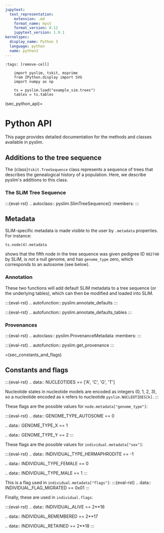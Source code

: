 ```yaml
---
jupytext:
  text_representation:
    extension: .md
    format_name: myst
    format_version: 0.12
    jupytext_version: 1.9.1
kernelspec:
  display_name: Python 3
  language: python
  name: python3
---
```


```{code-cell}
:tags: [remove-cell]

    import pyslim, tskit, msprime
    from IPython.display import SVG
    import numpy as np

    ts = pyslim.load("example_sim.trees")
    tables = ts.tables
```


(sec_python_api)=

# Python API

This page provides detailed documentation for the methods and classes
available in pyslim.

## Additions to the tree sequence

The {class}`tskit.TreeSequence` class represents a sequence of trees
that describes the genealogical history of a population.
Here, we describe pyslim's additions to this class.


### The SLiM Tree Sequence


:::{eval-rst}
.. autoclass:: pyslim.SlimTreeSequence()
    :members:
:::


## Metadata

SLiM-specific metadata is made visible to the user by ``.metadata`` properties.
For instance:
```{code-cell}
ts.node(4).metadata
```
shows that the fifth node in the tree sequence was given pedigree ID ``982740`` by SLiM,
is *not* a null genome, and has ``genome_type`` zero, which corresponds to an autosome 
(see below).


### Annotation

These two functions will add default SLiM metadata to a tree sequence (or the
underlying tables), which can then be modified and loaded into SLiM.

:::{eval-rst}
.. autofunction:: pyslim.annotate_defaults
:::

:::{eval-rst}
.. autofunction:: pyslim.annotate_defaults_tables
:::


### Provenances

:::{eval-rst}
.. autoclass:: pyslim.ProvenanceMetadata
   :members:
:::

:::{eval-rst}
.. autofunction:: pyslim.get_provenance
:::


=(sec_constants_and_flags)

## Constants and flags


:::{eval-rst}
.. data:: NUCLEOTIDES == ['A', 'C', 'G', 'T']

   Nucleotide states in nucleotide models are encoded as integers (0, 1, 2, 3),
   so a nucleotide encoded as ``k`` refers to nucleotide
   ``pyslim.NUCLEOTIDES[k]``.
:::

These flags are the possible values for ``node.metadata["genome_type"]``:

:::{eval-rst}
.. data:: GENOME_TYPE_AUTOSOME == 0

.. data:: GENOME_TYPE_X == 1

.. data:: GENOME_TYPE_Y == 2
:::


These flags are the possible values for ``individual.metadata["sex"]``:

:::{eval-rst}
.. data:: INDIVIDUAL_TYPE_HERMAPHRODITE == -1

.. data:: INDIVIDUAL_TYPE_FEMALE == 0

.. data:: INDIVIDUAL_TYPE_MALE == 1
:::

This is a flag used in ``individual.metadata["flags"]``:
:::{eval-rst}
.. data:: INDIVIDUAL_FLAG_MIGRATED == 0x01
:::

Finally, these are used in ``individual.flags``:

:::{eval-rst}
.. data:: INDIVIDUAL_ALIVE == 2**16

.. data:: INDIVIDUAL_REMEMBERED == 2**17

.. data:: INDIVIDUAL_RETAINED == 2**18
:::

